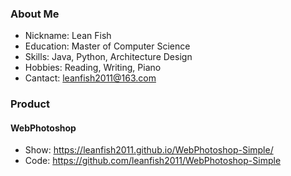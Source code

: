 ### About Me

- Nickname: Lean Fish
- Education: Master of Computer Science
- Skills: Java, Python, Architecture Design
- Hobbies: Reading, Writing, Piano
- Cantact: leanfish2011@163.com

### Product
#### WebPhotoshop
- Show: <https://leanfish2011.github.io/WebPhotoshop-Simple/>
- Code: <https://github.com/leanfish2011/WebPhotoshop-Simple>
